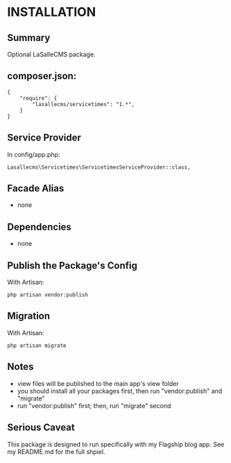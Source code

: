 # INSTALLATION

## Summary 
Optional LaSalleCMS package. 


## composer.json:

```
{
    "require": {
        "lasallecms/servicetimes": "1.*",
    }
}
```


## Service Provider

In config/app.php:
```
Lasallecms\Servicetimes\ServicetimesServiceProvider::class,
```


## Facade Alias

* none


## Dependencies
* none


## Publish the Package's Config

With Artisan:
```
php artisan vendor:publish
```

## Migration

With Artisan:
```
php artisan migrate
```

## Notes

* view files will be published to the main app's view folder
* you should install all your packages first, then run "vendor:publish" and "migrate"
* run "vendor:publish" first; then, run "migrate" second


## Serious Caveat 

This package is designed to run specifically with my Flagship blog app. See my README.md for the full shpiel. 